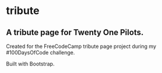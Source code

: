 # tribute

## A tribute page for Twenty One Pilots.

Created for the FreeCodeCamp tribute page project during my #100DaysOfCode challenge.

Built with Bootstrap.

